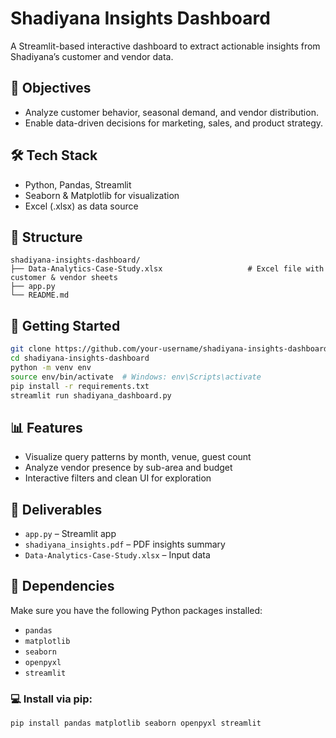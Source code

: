 # Shadiyana Insights Dashboard

A Streamlit-based interactive dashboard to extract actionable insights from Shadiyana’s customer and vendor data.

## 📌 Objectives

- Analyze customer behavior, seasonal demand, and vendor distribution.
- Enable data-driven decisions for marketing, sales, and product strategy.

## 🛠 Tech Stack

- Python, Pandas, Streamlit
- Seaborn & Matplotlib for visualization
- Excel (.xlsx) as data source

## 📁 Structure

```
shadiyana-insights-dashboard/
├── Data-Analytics-Case-Study.xlsx                   # Excel file with customer & vendor sheets
├── app.py
└── README.md
```

## 🚀 Getting Started

```bash
git clone https://github.com/your-username/shadiyana-insights-dashboard.git
cd shadiyana-insights-dashboard
python -m venv env
source env/bin/activate  # Windows: env\Scripts\activate
pip install -r requirements.txt
streamlit run shadiyana_dashboard.py
```

## 📊 Features

- Visualize query patterns by month, venue, guest count
- Analyze vendor presence by sub-area and budget
- Interactive filters and clean UI for exploration

## 📄 Deliverables

- `app.py` – Streamlit app
- `shadiyana_insights.pdf` – PDF insights summary
- `Data-Analytics-Case-Study.xlsx` – Input data

## 📂 Dependencies

Make sure you have the following Python packages installed:

- `pandas`
- `matplotlib`
- `seaborn`
- `openpyxl`
- `streamlit`

### 💻 Install via pip:

```bash
pip install pandas matplotlib seaborn openpyxl streamlit
```

